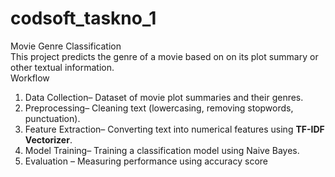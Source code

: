 # codsoft_taskno_1
Movie Genre Classification<br>
This project predicts the genre of a movie based on on its plot summary or other textual information.<br>
Workflow
1. Data Collection– Dataset of movie plot summaries and their genres.  
2. Preprocessing– Cleaning text (lowercasing, removing stopwords, punctuation).  
3. Feature Extraction– Converting text into numerical features using **TF-IDF Vectorizer**.  
4. Model Training– Training a classification model using Naive Bayes.  
5. Evaluation – Measuring performance using accuracy score
